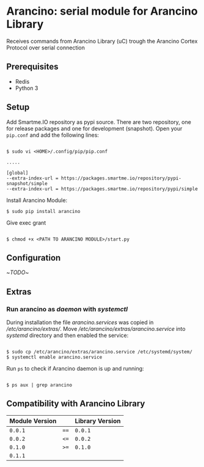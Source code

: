 # Arancino: serial module for Arancino Library

Receives commands from Arancino Library (uC) trough the Arancino Cortex Protocol over serial connection


## Prerequisites
* Redis
* Python 3


## Setup

Add Smartme.IO repository as pypi source. There are two repository, one for release packages and one for development (snapshot). Open your `pip.conf` and add the following lines:

```

$ sudo vi <HOME>/.config/pip/pip.conf

.....

[global]
--extra-index-url = https://packages.smartme.io/repository/pypi-snapshot/simple
--extra-index-url = https://packages.smartme.io/repository/pypi/simple

```

Install Arancino Module:

```shell
$ sudo pip install arancino

```

Give exec grant

```shell

$ chmod +x <PATH TO ARANCINO MODULE>/start.py

```

## Configuration
~*TODO*~


## Extras

### Run arancino as _daemon_ with _systemctl_

During installation the file _arancino.services_ was copied in _/etc/arancino/extras/_. Move _/etc/arancino/extras/arancino.service_ into _systemd_ directory and then enabled the service:

```shell

$ sudo cp /etc/arancino/extras/arancino.service /etc/systemd/system/
$ systemctl enable arancino.service

```

Run `ps` to check if Arancino daemon is up and running:

```shell

$ ps aux | grep arancino

```


## Compatibility with Arancino Library


|Module Version   	|       |Library Version   	|
|---	            |---	|---                |
| `0.0.1`   	    | `==`  | `0.0.1`           |
| `0.0.2`  	        | `<=`  | `0.0.2`           |
| `0.1.0`  	        | `>=`  | `0.1.0`           |
| `0.1.1`           |       |                   |